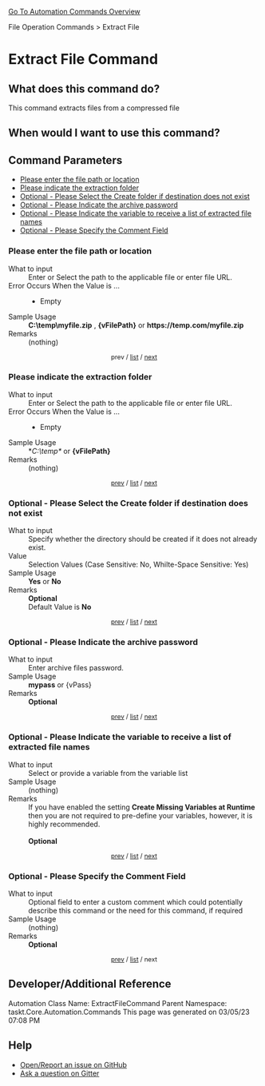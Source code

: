 <!--TITLE: Extract File Command -->
<!-- SUBTITLE: a command in the File Operation Commands group. -->
[Go To Automation Commands Overview](/automation-commands.md)


File Operation Commands &gt; Extract File


# Extract File Command


## What does this command do?
This command extracts files from a compressed file


## When would I want to use this command?



<a id="param_list"></a>
## Command Parameters
- [Please enter the file path or location](#param_0)
- [Please indicate the extraction folder](#param_1)
- [Optional - Please Select the Create folder if destination does not exist](#param_2)
- [Optional - Please Indicate the archive password](#param_3)
- [Optional - Please Indicate the variable to receive a list of extracted file names](#param_4)
- [Optional - Please Specify the Comment Field](#param_5)


<a id="param_0"></a>
### Please enter the file path or location


<dl>
<dt>What to input</dt><dd>Enter or Select the path to the applicable file or enter file URL.</dd>
<dt>Error Occurs When the Value is ...</dt><dd><ul>
<li>Empty</li>
</ul></dd>
<dt>Sample Usage</dt><dd><strong>C:\temp\myfile.zip</strong> , <strong>{vFilePath}</strong> or <strong>https://temp.com/myfile.zip</strong></dd>
<dt>Remarks</dt><dd>(nothing)</dd>
</dl>




<div style="font-size: 90%; text-align: center">


prev / [list](#param_list) / [next](#param_1)


</div>


<a id="param_1"></a>
### Please indicate the extraction folder


<dl>
<dt>What to input</dt><dd>Enter or Select the path to the applicable file or enter file URL.</dd>
<dt>Error Occurs When the Value is ...</dt><dd><ul>
<li>Empty</li>
</ul></dd>
<dt>Sample Usage</dt><dd>*<em>C:\temp*</em> or <strong>{vFilePath}</strong></dd>
<dt>Remarks</dt><dd>(nothing)</dd>
</dl>




<div style="font-size: 90%; text-align: center">


[prev](#param_1) / [list](#param_list) / [next](#param_2)


</div>


<a id="param_2"></a>
### Optional - Please Select the Create folder if destination does not exist


<dl>
<dt>What to input</dt><dd>Specify whether the directory should be created if it does not already exist.</dd>
<dt>Value</dt><dd>Selection Values (Case Sensitive: No, Whilte-Space Sensitive: Yes)</dd>
<dt>Sample Usage</dt><dd><strong>Yes</strong> or  <strong>No</strong></dd>
<dt>Remarks</dt><dd><strong>Optional</strong><br>Default Value is <strong>No</strong></dd>
</dl>




<div style="font-size: 90%; text-align: center">


[prev](#param_2) / [list](#param_list) / [next](#param_3)


</div>


<a id="param_3"></a>
### Optional - Please Indicate the archive password


<dl>
<dt>What to input</dt><dd>Enter archive files password.</dd>
<dt>Sample Usage</dt><dd><strong>mypass</strong> or {vPass}</dd>
<dt>Remarks</dt><dd><strong>Optional</strong><br></dd>
</dl>




<div style="font-size: 90%; text-align: center">


[prev](#param_3) / [list](#param_list) / [next](#param_4)


</div>


<a id="param_4"></a>
### Optional - Please Indicate the variable to receive a list of extracted file names


<dl>
<dt>What to input</dt><dd>Select or provide a variable from the variable list</dd>
<dt>Sample Usage</dt><dd>(nothing)</dd>
<dt>Remarks</dt><dd>If you have enabled the setting <strong>Create Missing Variables at Runtime</strong> then you are not required to pre-define your variables, however, it is highly recommended.<br><br>
<strong>Optional</strong><br></dd>
</dl>




<div style="font-size: 90%; text-align: center">


[prev](#param_4) / [list](#param_list) / [next](#param_5)


</div>


<a id="param_5"></a>
### Optional - Please Specify the Comment Field


<dl>
<dt>What to input</dt><dd>Optional field to enter a custom comment which could potentially describe this command or the need for this command, if required</dd>
<dt>Sample Usage</dt><dd>(nothing)</dd>
<dt>Remarks</dt><dd><strong>Optional</strong><br></dd>
</dl>




<div style="font-size: 90%; text-align: center">


[prev](#param_5) / [list](#param_list) / next


</div>


## Developer/Additional Reference
Automation Class Name: ExtractFileCommand
Parent Namespace: taskt.Core.Automation.Commands
This page was generated on 03/05/23 07:08 PM


## Help
- [Open/Report an issue on GitHub](https://github.com/rcktrncn/taskt/issues/new)
- [Ask a question on Gitter](https://gitter.im/taskt-rpa/Lobby)
